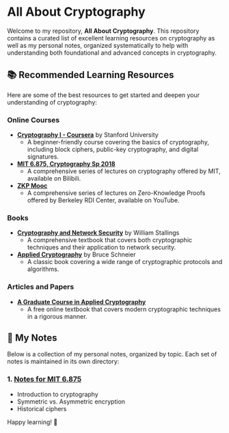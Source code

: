 # All About Cryptography

Welcome to my repository, **All About Cryptography**. This repository contains a curated list of excellent learning resources on cryptography as well as my personal notes, organized systematically to help with understanding both foundational and advanced concepts in cryptography.

## 📚 Recommended Learning Resources

Here are some of the best resources to get started and deepen your understanding of cryptography:

### Online Courses
- **[Cryptography I - Coursera](https://www.coursera.org/learn/crypto)** by Stanford University
  - A beginner-friendly course covering the basics of cryptography, including block ciphers, public-key cryptography, and digital signatures.
- **[MIT 6.875, Cryptography Sp 2018](https://www.bilibili.com/video/BV1qt411L74p/?vd_source=9eaeb1e7d1fb91ea1b4276a568880ca1)**
  - A comprehensive series of lectures on cryptography offered by MIT, available on Bilibili.
- **[ZKP Mooc](https://www.youtube.com/playlist?list=PLS01nW3Rtgor_yJmQsGBZAg5XM4TSGpPs)**
  - A comprehensive series of lectures on Zero-Knowledge Proofs offered by Berkeley RDI Center, available on YouTube.

### Books
- **[Cryptography and Network Security](https://www.amazon.com/Cryptography-Network-Security-Principles-Practice/dp/0134444280)** by William Stallings
  - A comprehensive textbook that covers both cryptographic techniques and their application to network security.
- **[Applied Cryptography](https://www.amazon.com/Applied-Cryptography-Protocols-Algorithms-Source/dp/1119096723)** by Bruce Schneier
  - A classic book covering a wide range of cryptographic protocols and algorithms.

### Articles and Papers
- **[A Graduate Course in Applied Cryptography](https://crypto.stanford.edu/~dabo/cryptobook/)**
  - A free online textbook that covers modern cryptographic techniques in a rigorous manner.

## 📝 My Notes

Below is a collection of my personal notes, organized by topic. Each set of notes is maintained in its own directory:

### 1. **[Notes for MIT 6.875](./notes/mit-6.875/)**
   - Introduction to cryptography
   - Symmetric vs. Asymmetric encryption
   - Historical ciphers

Happy learning! 🚀
